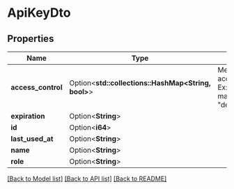 # ApiKeyDto

## Properties

Name | Type | Description | Notes
------------ | ------------- | ------------- | -------------
**access_control** | Option<**std::collections::HashMap<String, bool>**> | Metadata contains user accesses for a given resource Ex: map[string]bool{\"create\":true, \"delete\": true} | [optional]
**expiration** | Option<**String**> |  | [optional]
**id** | Option<**i64**> |  | [optional]
**last_used_at** | Option<**String**> |  | [optional]
**name** | Option<**String**> |  | [optional]
**role** | Option<**String**> |  | [optional]

[[Back to Model list]](../README.md#documentation-for-models) [[Back to API list]](../README.md#documentation-for-api-endpoints) [[Back to README]](../README.md)


